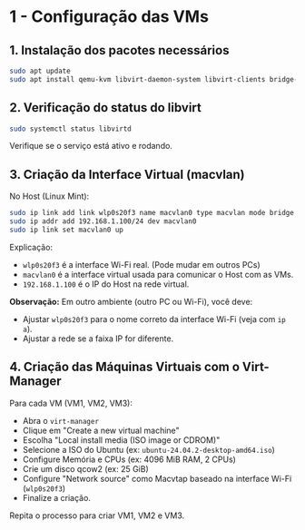 # 1 - Configuração das VMs

## 1. Instalação dos pacotes necessários

```bash
sudo apt update
sudo apt install qemu-kvm libvirt-daemon-system libvirt-clients bridge-utils virt-manager
```

## 2. Verificação do status do libvirt

```bash
sudo systemctl status libvirtd
```

Verifique se o serviço está ativo e rodando.

## 3. Criação da Interface Virtual (macvlan)

No Host (Linux Mint):

```bash
sudo ip link add link wlp0s20f3 name macvlan0 type macvlan mode bridge
sudo ip addr add 192.168.1.100/24 dev macvlan0
sudo ip link set macvlan0 up
```

Explicação:

- `wlp0s20f3` é a interface Wi-Fi real. (Pode mudar em outros PCs)
- `macvlan0` é a interface virtual usada para comunicar o Host com as VMs.
- `192.168.1.100` é o IP do Host na rede virtual.

**Observação:** Em outro ambiente (outro PC ou Wi-Fi), você deve:

- Ajustar `wlp0s20f3` para o nome correto da interface Wi-Fi (veja com `ip a`).
- Ajustar a rede se a faixa IP for diferente.

## 4. Criação das Máquinas Virtuais com o Virt-Manager

Para cada VM (VM1, VM2, VM3):

- Abra o `virt-manager`
- Clique em "Create a new virtual machine"
- Escolha "Local install media (ISO image or CDROM)"
- Selecione a ISO do Ubuntu (ex: `ubuntu-24.04.2-desktop-amd64.iso`)
- Configure Memória e CPUs (ex: 4096 MiB RAM, 2 CPUs)
- Crie um disco qcow2 (ex: 25 GiB)
- Configure "Network source" como Macvtap baseado na interface Wi-Fi (`wlp0s20f3`)
- Finalize a criação.

Repita o processo para criar VM1, VM2 e VM3.